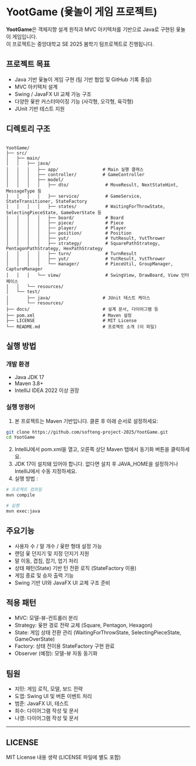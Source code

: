 # YootGame (윷놀이 게임 프로젝트)

**YootGame**은 객체지향 설계 원칙과 MVC 아키텍처를 기반으로 Java로 구현된 윷놀이 게임입니다.  
이 프로젝트는 중앙대학교 SE 2025 봄학기 텀프로젝트로 진행됩니다.

## 프로젝트 목표
- Java 기반 윷놀이 게임 구현 (팀 기반 협업 및 GitHub 기록 중심)
- MVC 아키텍처 설계
- Swing / JavaFX UI 교체 가능 구조
- 다양한 윷판 커스터마이징 기능 (사각형, 오각형, 육각형)
- JUnit 기반 테스트 지원

## 디렉토리 구조
<pre><code>
YootGame/
├── src/
│   ├── main/
│   │   ├── java/
│   │   │   ├── app/                 # Main 실행 클래스
│   │   │   ├── controller/          # GameController
│   │   │   ├── model/
│   │   │   │   ├── dto/              # MoveResult, NextStateHint, MessageType 등
│   │   │   │   ├── service/          # GameService, StateTransitioner, StateFactory
│   │   │   │   ├── states/           # WaitingForThrowState, SelectingPieceState, GameOverState 등
│   │   │   │   ├── board/            # Board
│   │   │   │   ├── piece/            # Piece
│   │   │   │   ├── player/           # Player
│   │   │   │   ├── position/         # Position
│   │   │   │   ├── yut/              # YutResult, YutThrower
│   │   │   │   ├── strategy/         # SquarePathStrategy, PentagonPathStrategy, HexPathStrategy
│   │   │   │   ├── turn/             # TurnResult
│   │   │   │   ├── yut/              # YutResult, YutThrower
│   │   │   │   └── manager/          # PieceUtil, GroupManager, CaptureManager
│   │   │   └── view/                 # SwingView, DrawBoard, View 인터페이스
│   │   └── resources/
│   └── test/
│       ├── java/                    # JUnit 테스트 케이스
│       └── resources/
├── docs/                            # 설계 문서, 다이어그램 등
├── pom.xml                          # Maven 설정
├── LICENSE                          # MIT License
└── README.md                        # 프로젝트 소개 (이 파일)
</code></pre>

## 실행 방법

### 개발 환경
- Java JDK 17
- Maven 3.8+
- IntelliJ IDEA 2022 이상 권장

### 실행 명령어

1. 본 프로젝트는 Maven 기반입니다. 클론 후 아래 순서로 설정하세요:

```bash
git clone https://github.com/softeng-project-2025/YootGame.git
cd YootGame
```

2.	IntelliJ에서 pom.xml을 열고, 오른쪽 상단 Maven 탭에서 동기화 버튼을 클릭하세요. 
3. JDK 17이 설치돼 있어야 합니다. 없다면 설치 후 JAVA_HOME을 설정하거나 IntelliJ에서 수동 지정하세요.
4. 실행 방법 :
```bash
# 프로젝트 컴파일
mvn compile

# 실행
mvn exec:java
```

## 주요기능

- 사용자 수 / 말 개수 / 윷판 형태 설정 가능 
- 랜덤 윷 던지기 및 지정 던지기 지원 
- 말 이동, 겹침, 잡기, 업기 처리 
- 상태 패턴(State) 기반 턴 전환 로직 (StateFactory 이용)
- 게임 종료 및 승자 출력 기능 
- Swing 기반 UI와 JavaFX UI 교체 구조 준비

## 적용 패턴

- MVC: 모델-뷰-컨트롤러 분리 
- Strategy: 윷판 경로 전략 교체 (Square, Pentagon, Hexagon)
- State: 게임 상태 전환 관리 (WaitingForThrowState, SelectingPieceState, GameOverState)
- Factory: 상태 전이용 StateFactory 구현 완료
- Observer (예정): 모델-뷰 자동 동기화



## 팀원

- 지민: 게임 로직, 모델, 보드 전략 
- 도엽: Swing UI 및 버튼 이벤트 처리
- 범준: JavaFX UI, 테스트
- 희수: 다이어그램 작성 및 문서
- 나영: 다이어그램 작성 및 문서


---

## LICENSE

MIT License 내용 생략 (LICENSE 파일에 별도 포함)